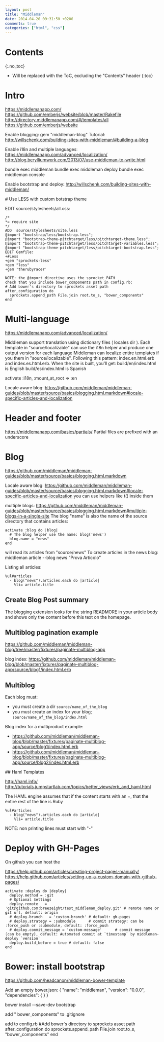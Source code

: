 ```yaml
---
layout: post
title: "Middleman"
date: 2014-04-20 09:31:50 +0200
comments: true
categories: ["html", "css"]
---
```


# Contents
{:.no_toc}

* Will be replaced with the ToC, excluding the "Contents" header
{:toc}

# Intro

https://middlemanapp.com/
https://github.com/emberjs/website/blob/master/Rakefile
http://directory.middlemanapp.com/#/templates/all
https://github.com/emberjs/website

Enable blogging:
gem "middleman-blog"
Tutorial: http://willschenk.com/building-sites-with-middleman/#building-a-blog

Enable i18n and multiple languages:
https://middlemanapp.com/advanced/localization/
http://blog.berylliumwork.com/2013/07/use-middleman-to-write.html

bundle exec middleman
bundle exec middleman deploy
bundle exec middleman console

Enable bootstrap and deploy:
http://willschenk.com/building-sites-with-middleman/



# Use LESS with custom botstrap theme

EDIT source/stylesheets/all.css:

~~~
/*
*= require site
*/
ADD  source/stylesheets/site.less
@import "bootstrap/less/bootstrap.less";
@import "bootstrap-theme-pitchtarget/less/pitchtarget-theme.less";
@import "bootstrap-theme-pitchtarget/less/pitchtarget-variables.less";
@import "bootstrap-theme-pitchtarget/less/pitchtarget-bootstrap.less";
EDIT Gemfile:
+#Less
+gem "sprockets-less"
+gem "less"
+gem 'therubyracer'

NOTE: the @import directive uses the sprocket PATH
check that you include bower_components path in config.rb:
# Add bower's directory to sprockets asset path
after_configuration do
  sprockets.append_path File.join root.to_s, "bower_components"
end
~~~


# Multi-language

https://middlemanapp.com/advanced/localization/

Middleman support translation using dictionary files ( locales dir ). Each template in "source/localizable" can use the i18n helper and produce one output version for each language
Middleman can localize entire templates if you them in "source/localizable".  Following this pattern: index.en.html.erb and index.es.html.erb. When the site is built, you'll get:
build/en/index.html is English
build/es/index.html is Spanish


activate :i18n, :mount_at_root => :en

Locale aware blog:
https://github.com/middleman/middleman-guides/blob/master/source/basics/blogging.html.markdown#locale-specific-articles-and-localization

# Header and footer

https://middlemanapp.com/basics/partials/
Partial files are prefixed with an underscore

# Blog

https://github.com/middleman/middleman-guides/blob/master/source/basics/blogging.html.markdown

Locale aware blog:
https://github.com/middleman/middleman-guides/blob/master/source/basics/blogging.html.markdown#locale-specific-articles-and-localization
you can use helpers like t() inside them

multiple blogs:
https://github.com/middleman/middleman-guides/blob/master/source/basics/blogging.html.markdown#multiple-blogs-in-a-single-site
The blog "name" is also the name of the source directory that contains articles:

~~~
activate :blog do |blog|
  # The blog helper use the name: blog('news')
  blog.name = "news"
end
~~~

will read its articles from  "source/news"
To create articles in the news blog:
middleman article --blog news "Prova Articolo" 

Listing all articles:

~~~
%ul#articles
  - blog("news").articles.each do |article|
    %li= article.title
~~~

## Create Blog Post summary

The blogging extension looks for the string READMORE in your article body and shows only the content before this text on the homepage.

## Multiblog pagination example

https://github.com/middleman/middleman-blog/tree/master/fixtures/paginate-multiblog-app

blog index: https://github.com/middleman/middleman-blog/blob/master/fixtures/paginate-multiblog-app/source/blog1/index.html.erb

## Multiblog

Each blog must:

* you must create a dir `source/name_of_the_blog`
* you must create an index for your blog; `source/name_of_the_blog/index.html`


Blog index for a multiproduct example:

 * https://github.com/middleman/middleman-blog/blob/master/fixtures/paginate-multiblog-app/source/blog1/index.html.erb
 * https://github.com/middleman/middleman-blog/blob/master/fixtures/paginate-multiblog-app/source/blog2/index.html.erb
 
 
## Haml Templates

http://haml.info/
http://tutorials.jumpstartlab.com/topics/better_views/erb_and_haml.html

The HAML engine assumes that if the content starts with an =, that the entire rest of the line is Ruby

~~~
%ul#articles
  - blog("news").articles.each do |article|
    %li= article.title
~~~

NOTE: non printing lines must start with "-"



# Deploy with GH-Pages

On github you can host the 

https://help.github.com/articles/creating-project-pages-manually/
https://help.github.com/articles/setting-up-a-custom-domain-with-github-pages/

~~~
activate :deploy do |deploy|
  deploy.method = :git
  # Optional Settings
  deploy.remote   = 'git@github.com:breezeight/test_middleman_deploy.git' # remote name or git url, default: origin
  # deploy.branch   = 'custom-branch' # default: gh-pages
  # deploy.strategy = :submodule      # commit strategy: can be :force_push or :submodule, default: :force_push
  # deploy.commit_message = 'custom-message'      # commit message (can be empty), default: Automated commit at `timestamp` by middleman-deploy `version`
  deploy.build_before = true # default: false
end
~~~

# Bower: install bootstrap

https://github.com/headcanon/middleman-bower-template

Add an empty bower.json:
{
  "name": "middleman",
  "version": "0.0.0",
  "dependencies": {
  }
}

bower install --save-dev bootstrap

add " bower_components" to .gitignore

add to config.rb
#Add bower's directory to sprockets asset path
after_configuration do
  sprockets.append_path File.join root.to_s, "bower_components"
end








